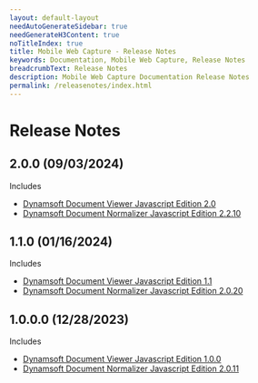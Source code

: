 ```yaml
---
layout: default-layout
needAutoGenerateSidebar: true
needGenerateH3Content: true
noTitleIndex: true
title: Mobile Web Capture - Release Notes
keywords: Documentation, Mobile Web Capture, Release Notes
breadcrumbText: Release Notes
description: Mobile Web Capture Documentation Release Notes
permalink: /releasenotes/index.html
---
```


# Release Notes

## 2.0.0 (09/03/2024)

Includes

- [Dynamsoft Document Viewer Javascript Edition 2.0](https://www.dynamsoft.com/document-viewer/docs/releasenotes/index.html#20-20082024)
- [Dynamsoft Document Normalizer Javascript Edition 2.2.10](https://www.dynamsoft.com/document-normalizer/docs/web/programming/javascript/release-notes/javascript-2.html#2210-04092024)

## 1.1.0 (01/16/2024)

Includes

- [Dynamsoft Document Viewer Javascript Edition 1.1](https://www.dynamsoft.com/document-viewer/docs/releasenotes/index.html#11-01122024)
- [Dynamsoft Document Normalizer Javascript Edition 2.0.20](https://www.dynamsoft.com/document-normalizer/docs/web/programming/javascript/release-notes/javascript-2.html#2020-01112024)

## 1.0.0.0 (12/28/2023)

Includes

- [Dynamsoft Document Viewer Javascript Edition 1.0.0](https://www.dynamsoft.com/document-viewer/docs/releasenotes/index.html#100-12262023)
- [Dynamsoft Document Normalizer Javascript Edition 2.0.11](https://www.dynamsoft.com/document-normalizer/docs/web/programming/javascript/release-notes/javascript-2.html#2011-08242023)